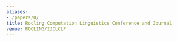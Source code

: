 ```yaml
---
aliases:
- /papers/O/
title: Rocling Computation Linguistics Conference and Journal
venue: ROCLING/IJCLCLP
---
```

